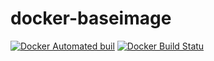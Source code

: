 # docker-baseimage
[![Docker Automated buil](https://img.shields.io/docker/automated/jrottenberg/ffmpeg.svg?style=plastic)]()
[![Docker Build Statu](https://img.shields.io/docker/build/jrottenberg/ffmpeg.svg?style=plastic)]()

